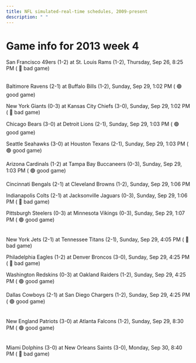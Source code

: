 ```yaml
---
title: NFL simulated-real-time schedules, 2009-present
description: " "
---
```


# Game info for 2013 week 4

San Francisco 49ers (1-2) at St. Louis Rams (1-2), Thursday, Sep 26, 8:25 PM (	:red_circle: bad game)

<br/>Baltimore Ravens (2-1) at Buffalo Bills (1-2), Sunday, Sep 29, 1:02 PM (	:green_circle: good game)

New York Giants (0-3) at Kansas City Chiefs (3-0), Sunday, Sep 29, 1:02 PM (	:red_circle: bad game)

Chicago Bears (3-0) at Detroit Lions (2-1), Sunday, Sep 29, 1:03 PM (	:green_circle: good game)

Seattle Seahawks (3-0) at Houston Texans (2-1), Sunday, Sep 29, 1:03 PM (	:green_circle: good game)

Arizona Cardinals (1-2) at Tampa Bay Buccaneers (0-3), Sunday, Sep 29, 1:03 PM (	:green_circle: good game)

Cincinnati Bengals (2-1) at Cleveland Browns (1-2), Sunday, Sep 29, 1:06 PM

Indianapolis Colts (2-1) at Jacksonville Jaguars (0-3), Sunday, Sep 29, 1:06 PM (	:red_circle: bad game)

Pittsburgh Steelers (0-3) at Minnesota Vikings (0-3), Sunday, Sep 29, 1:07 PM (	:green_circle: good game)

<br/>New York Jets (2-1) at Tennessee Titans (2-1), Sunday, Sep 29, 4:05 PM (	:red_circle: bad game)

Philadelphia Eagles (1-2) at Denver Broncos (3-0), Sunday, Sep 29, 4:25 PM (	:red_circle: bad game)

Washington Redskins (0-3) at Oakland Raiders (1-2), Sunday, Sep 29, 4:25 PM (	:green_circle: good game)

Dallas Cowboys (2-1) at San Diego Chargers (1-2), Sunday, Sep 29, 4:25 PM (	:green_circle: good game)

<br/>New England Patriots (3-0) at Atlanta Falcons (1-2), Sunday, Sep 29, 8:30 PM (	:green_circle: good game)

<br/>Miami Dolphins (3-0) at New Orleans Saints (3-0), Monday, Sep 30, 8:40 PM (	:red_circle: bad game)

